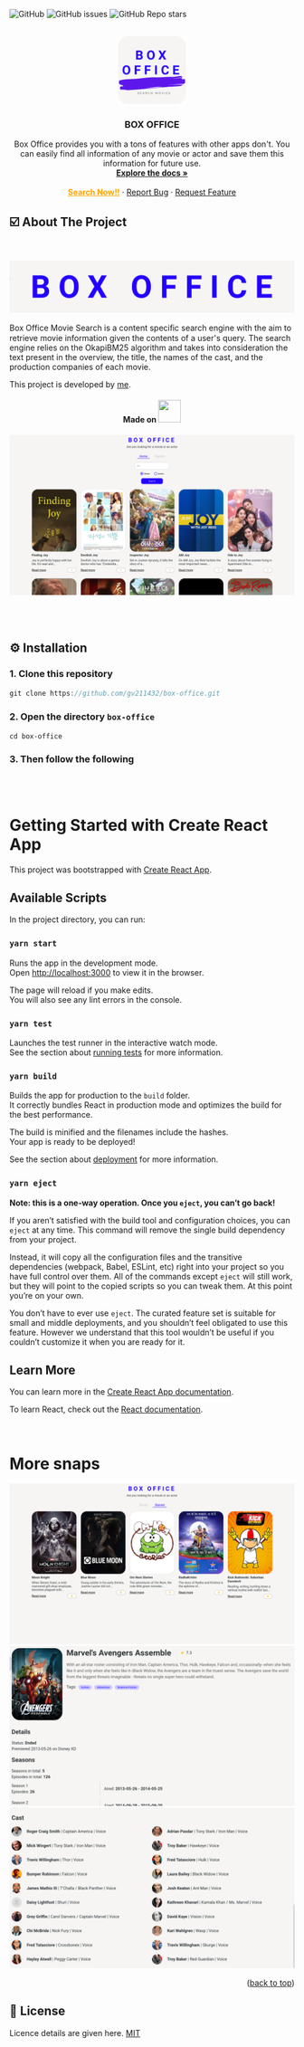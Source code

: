![GitHub](https://img.shields.io/github/license/GV211432/box-office) ![GitHub issues](https://img.shields.io/github/issues-raw/GV211432/box-office) ![GitHub Repo stars](https://img.shields.io/github/stars/GV211432/box-office?style=social)

<!-- PROJECT LOGO -->
<br />
<div align="center">
  <a href="https://gauravs-box-office.surge.sh">
    <img src="./README-SRC/logo.png" alt="Logo" width="120" height="120" >
  </a>
  
  <h3 align="center"><b>BOX OFFICE</b></h3>
  
  <p align="center">
    Box Office provides you with a tons of features with other apps don't. You can easily find all information of any movie or actor and save them this information for future use.
    <br />
    <a href="#"><strong>Explore the docs »</strong></a>
    <br />
    <br />
    <a href="https://gauravs-box-office.surge.sh" style="color:orange; font-weight:bold">Search Now!!</a>
    ·
    <a href="https://github.com/gv211432/box-office/issues">Report Bug</a>
    ·
    <a href="https://github.com/gv211432/box-office/issues">Request Feature</a>
  </p>
</div>

<!-- ABOUT THE PROJECT -->

## ☑️ About The Project

<br>

![title](./README-SRC/title.png)
<br>

Box Office Movie Search is a content speciﬁc search engine with the aim to retrieve movie information given the contents of a user's query. The search engine relies on the OkapiBM25 algorithm and takes into consideration the text present in the overview, the title, the names of the cast, and the production companies of each movie.

This project is developed by [me](https://github.com/gv211432).
<h4 align="center">Made on <img width="40" height="40" src="https://th.bing.com/th?id=OIP.maKe3jXsLd8flovNsX2_3QHaHa&w=250&h=250&c=8&rs=1&qlt=90&o=6&pid=3.1&rm=2" /> </h4>

![intro](./README-SRC/box-home.png)

<br>
<br>

## ⚙️ Installation

### 1. Clone this repository

```js
git clone https://github.com/gv211432/box-office.git
```

### 2. Open the directory `box-office`

```
cd box-office
```

### 3. Then follow the following

<br>
<br>

# Getting Started with Create React App

This project was bootstrapped with [Create React App](https://github.com/facebook/create-react-app).

## Available Scripts

In the project directory, you can run:

### `yarn start`

Runs the app in the development mode.\
Open [http://localhost:3000](http://localhost:3000) to view it in the browser.

The page will reload if you make edits.\
You will also see any lint errors in the console.

### `yarn test`

Launches the test runner in the interactive watch mode.\
See the section about [running tests](https://facebook.github.io/create-react-app/docs/running-tests) for more information.

### `yarn build`

Builds the app for production to the `build` folder.\
It correctly bundles React in production mode and optimizes the build for the best performance.

The build is minified and the filenames include the hashes.\
Your app is ready to be deployed!

See the section about [deployment](https://facebook.github.io/create-react-app/docs/deployment) for more information.

### `yarn eject`

**Note: this is a one-way operation. Once you `eject`, you can’t go back!**

If you aren’t satisfied with the build tool and configuration choices, you can `eject` at any time. This command will remove the single build dependency from your project.

Instead, it will copy all the configuration files and the transitive dependencies (webpack, Babel, ESLint, etc) right into your project so you have full control over them. All of the commands except `eject` will still work, but they will point to the copied scripts so you can tweak them. At this point you’re on your own.

You don’t have to ever use `eject`. The curated feature set is suitable for small and middle deployments, and you shouldn’t feel obligated to use this feature. However we understand that this tool wouldn’t be useful if you couldn’t customize it when you are ready for it.

## Learn More

You can learn more in the [Create React App documentation](https://facebook.github.io/create-react-app/docs/getting-started).

To learn React, check out the [React documentation](https://reactjs.org/).

<br>

# More snaps

![starred](./README-SRC/box-starred.png)
![more](./README-SRC/more1.png)
![more](./README-SRC/more.png)

<p align="right">(<a href="#top">back to top</a>)</p>

## 📖 License

Licence details are given here.
[MIT](https://github.com/gv211432/box-office/blob/main/LICENSE)

